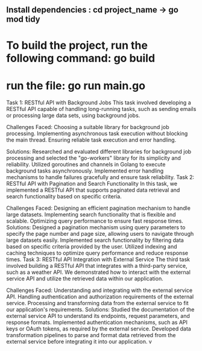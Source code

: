 ## Install dependencies : cd project_name -> go mod tidy
# To build the project, run the following command: go build
# run the file: go run main.go

Task 1: RESTful API with Background Jobs
This task involved developing a RESTful API capable of handling long-running tasks, such as sending emails or processing large data sets, using background jobs.

Challenges Faced:
Choosing a suitable library for background job processing.
Implementing asynchronous task execution without blocking the main thread.
Ensuring reliable task execution and error handling.

Solutions:
Researched and evaluated different libraries for background job processing and selected the "go-workers" library for its simplicity and reliability.
Utilized goroutines and channels in Golang to execute background tasks asynchronously.
Implemented error handling mechanisms to handle failures gracefully and ensure task reliability.
Task 2: RESTful API with Pagination and Search Functionality
In this task, we implemented a RESTful API that supports paginated data retrieval and search functionality based on specific criteria.

Challenges Faced:
Designing an efficient pagination mechanism to handle large datasets.
Implementing search functionality that is flexible and scalable.
Optimizing query performance to ensure fast response times.
Solutions:
Designed a pagination mechanism using query parameters to specify the page number and page size, allowing users to navigate through large datasets easily.
Implemented search functionality by filtering data based on specific criteria provided by the user.
Utilized indexing and caching techniques to optimize query performance and reduce response times.
Task 3: RESTful API Integration with External Service
The third task involved building a RESTful API that integrates with a third-party service, such as a weather API. We demonstrated how to interact with the external service API and utilize the retrieved data within our application.

Challenges Faced:
Understanding and integrating with the external service API.
Handling authentication and authorization requirements of the external service.
Processing and transforming data from the external service to fit our application's requirements.
Solutions:
Studied the documentation of the external service API to understand its endpoints, request parameters, and response formats.
Implemented authentication mechanisms, such as API keys or OAuth tokens, as required by the external service.
Developed data transformation pipelines to parse and format data retrieved from the external service before integrating it into our application.
v

